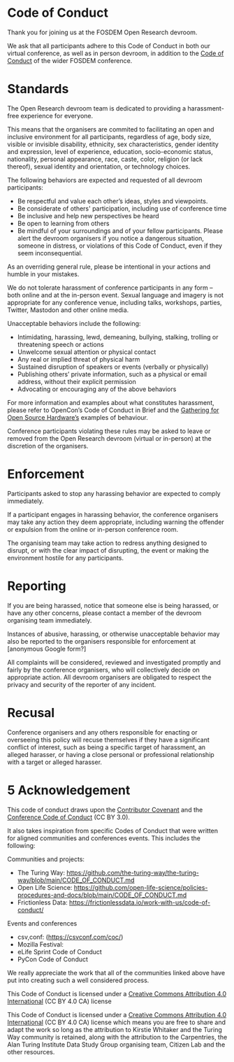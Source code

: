 # Code of Conduct
Thank you for joining us at the FOSDEM Open Research devroom.

We ask that all participants adhere to this Code of Conduct in both our virtual conference, as well as in person devroom, in addition to the [Code of Conduct](https://fosdem.org/2024/practical/conduct/) of the wider FOSDEM conference.

# Standards
The Open Research devroom team is dedicated to providing a harassment-free experience for everyone.

This means that the organisers are commited to facilitating an open and inclusive environment for all participants, regardless of age, body size, visible or invisible disability, ethnicity, sex characteristics, gender identity and expression, level of experience, education, socio-economic status, nationality, personal appearance, race, caste, color, religion (or lack thereof), sexual identity and orientation, or technology choices. 

The following behaviors are expected and requested of all devroom participants:

- Be respectful and value each other’s ideas, styles and viewpoints.
- Be considerate of others' participation, including use of conference time
- Be inclusive and help new perspectives be heard
- Be open to learning from others
- Be mindful of your surroundings and of your fellow participants. Please alert the devroom organisers if you notice a dangerous situation, someone in distress, or violations of this Code of Conduct, even if they seem inconsequential.

As an overriding general rule, please be intentional in your actions and humble in your mistakes.

We do not tolerate harassment of conference participants in any form – both online and at the in-person event. Sexual language and imagery is not appropriate for any conference venue, including talks, workshops, parties, Twitter, Mastodon and other online media. 

Unacceptable behaviors include the following:
- Intimidating, harassing, lewd, demeaning, bullying, stalking, trolling or threatening speech or actions
- Unwelcome sexual attention or physical contact
- Any real or implied threat of physical harm
- Sustained disruption of speakers or events (verbally or physically)
- Publishing others’ private information, such as a physical or email address, without their explicit permission
- Advocating or encouraging any of the above behaviors

For more information and examples about what constitutes harassment, please refer to OpenCon’s Code of Conduct in Brief and the [Gathering for Open Source Hardware’s](https://openhardware.science/gosh-2017/gosh-code-of-conduct/) examples of behaviour.

Conference participants violating these rules may be asked to leave or removed from the Open Research devroom (virtual or in-person) at the discretion of the organisers. 

# Enforcement 
Participants asked to stop any harassing behavior are expected to comply immediately.

If a participant engages in harassing behavior, the conference organisers may take any action they deem appropriate, including warning the offender or expulsion from the online or in-person conference room. 

The organising team may take action to redress anything designed to disrupt, or with the clear impact of disrupting, the event or making the environment hostile for any participants.

# Reporting
If you are being harassed, notice that someone else is being harassed, or have any other concerns, please contact a member of the devroom organising team immediately. 

Instances of abusive, harassing, or otherwise unacceptable behavior may also be reported to the organisers responsible for enforcement at [anonymous Google form?]

All complaints will be considered, reviewed and investigated promptly and fairly by the conference organisers, who will collectively decide on appropriate action. All devroom organisers are obligated to respect the privacy and security of the reporter of any incident.

# Recusal
Conference organisers and any others responsible for enacting or overseeing this policy will recuse themselves if they have a significant conflict of interest, such as being a specific target of harassment, an alleged harasser, or having a close personal or professional relationship with a target or alleged harasser.

# 5 Acknowledgement
This code of conduct draws upon the [Contributor Covenant](https://www.contributor-covenant.org/) and the [Conference Code of Conduct](https://confcodeofconduct.com/) (CC BY 3.0). 

It also takes inspiration from specific Codes of Conduct that were written for aligned communities and conferences events. This includes the following: 

Communities and projects: 
- The Turing Way: https://github.com/the-turing-way/the-turing-way/blob/main/CODE_OF_CONDUCT.md
- Open Life Science: https://github.com/open-life-science/policies-procedures-and-docs/blob/main/CODE_OF_CONDUCT.md
- Frictionless Data: https://frictionlessdata.io/work-with-us/code-of-conduct/

Events and conferences
- csv,conf: (https://csvconf.com/coc/)
- Mozilla Festival: 
- eLife Sprint Code of Conduct
- PyCon Code of Conduct 

We really appreciate the work that all of the communities linked above have put into creating such a well considered process.

This Code of Conduct is licensed under a [Creative Commons Attribution 4.0 International](https://creativecommons.org/licenses/by/4.0/) (CC BY 4.0 CA) license

This Code of Conduct is licensed under a [Creative Commons Attribution 4.0 International](https://creativecommons.org/licenses/by/4.0/) (CC BY 4.0 CA) license which means you are free to share and adapt the work so long as the attribution to Kirstie Whitaker and the Turing Way community is retained, along with the attribution to the Carpentries, the Alan Turing Institute Data Study Group organising team, Citizen Lab and the other resources.
